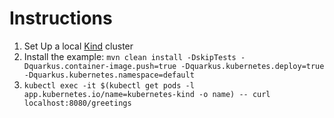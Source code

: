 # Instructions

1. Set Up a local [Kind](https://kind.sigs.k8s.io/docs/user/quick-start/) cluster 
2. Install the example: `mvn clean install -DskipTests -Dquarkus.container-image.push=true -Dquarkus.kubernetes.deploy=true -Dquarkus.kubernetes.namespace=default`
3. `kubectl exec -it $(kubectl get pods -l app.kubernetes.io/name=kubernetes-kind -o name) -- curl localhost:8080/greetings`